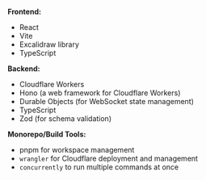 **Frontend:**
- React
- Vite
- Excalidraw library
- TypeScript

**Backend:**
- Cloudflare Workers
- Hono (a web framework for Cloudflare Workers)
- Durable Objects (for WebSocket state management)
- TypeScript
- Zod (for schema validation)

**Monorepo/Build Tools:**
- pnpm for workspace management
- `wrangler` for Cloudflare deployment and management
- `concurrently` to run multiple commands at once
